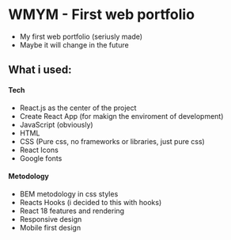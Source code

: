 # WMYM - First web portfolio

-   My first web portfolio (seriusly made)
-   Maybe it will change in the future

## What i used:

#### Tech

-   React.js as the center of the project
-   Create React App (for makign the enviroment of development)
-   JavaScript (obviously)
-   HTML
-   CSS (Pure css, no frameworks or libraries, just pure css)
-   React Icons
-   Google fonts

#### Metodology

-   BEM metodology in css styles
-   Reacts Hooks (i decided to this with hooks)
-   React 18 features and rendering
-   Responsive design
-   Mobile first design
